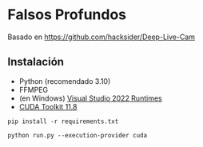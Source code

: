 # Falsos Profundos

Basado en https://github.com/hacksider/Deep-Live-Cam


## Instalación

- Python (recomendado 3.10)
- FFMPEG
- (en Windows) [Visual Studio 2022 Runtimes](https://visualstudio.microsoft.com/es/visual-cpp-build-tools/)
- [CUDA Toolkit 11.8](https://developer.nvidia.com/cuda-11-8-0-download-archive)

```
pip install -r requirements.txt
```

```
python run.py --execution-provider cuda

```
